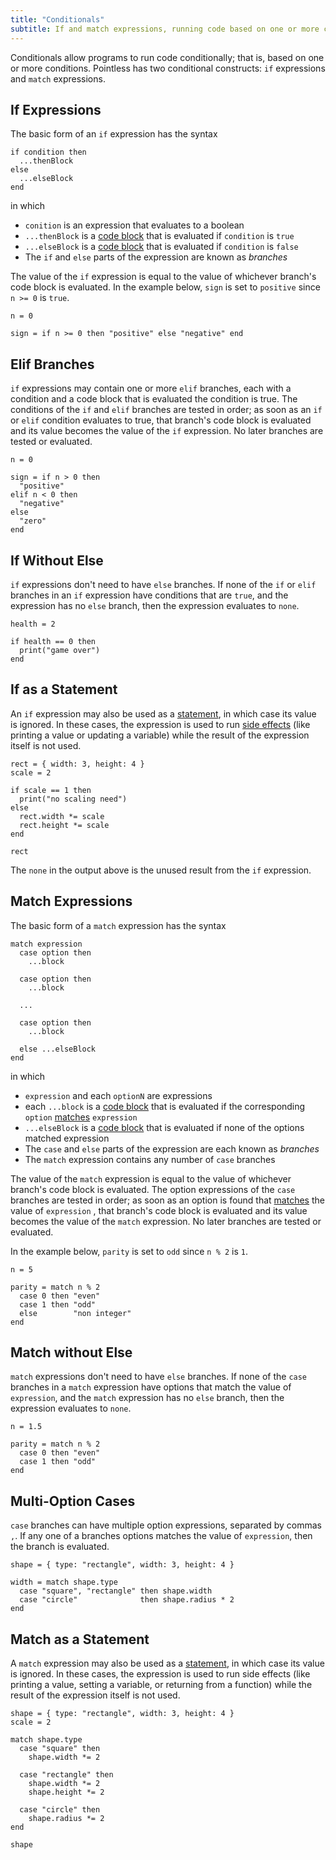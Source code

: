 ```yaml
---
title: "Conditionals"
subtitle: If and match expressions, running code based on one or more conditions
---
```


Conditionals allow programs to run code conditionally; that is, based on one or
more conditions. Pointless has two conditional constructs: `if` expressions and
`match` expressions.

## If Expressions

The basic form of an `if` expression has the syntax

```ptls --no-eval
if condition then
  ...thenBlock
else
  ...elseBlock
end
```

in which

- `conition` is an expression that evaluates to a boolean
- `...thenBlock` is a [code block](misc#code-blocks) that is evaluated if
  `condition` is `true`
- `...elseBlock` is a [code block](misc#code-blocks) that is evaluated if
  `condition` is `false`
- The `if` and `else` parts of the expression are known as _branches_

The value of the `if` expression is equal to the value of whichever branch's
code block is evaluated. In the example below, `sign` is set to `positive` since
`n >= 0` is `true`.

```ptls
n = 0

sign = if n >= 0 then "positive" else "negative" end
```

## Elif Branches

`if` expressions may contain one or more `elif` branches, each with a condition
and a code block that is evaluated the condition is true. The conditions of the
`if` and `elif` branches are tested in order; as soon as an `if` or `elif`
condition evaluates to true, that branch's code block is evaluated and its value
becomes the value of the `if` expression. No later branches are tested or
evaluated.

```ptls
n = 0

sign = if n > 0 then
  "positive"
elif n < 0 then
  "negative"
else
  "zero"
end
```

## If Without Else

`if` expressions don't need to have `else` branches. If none of the `if` or
`elif` branches in an `if` expression have conditions that are `true`, and the
expression has no `else` branch, then the expression evaluates to `none`.

```ptls
health = 2

if health == 0 then
  print("game over")
end
```

## If as a Statement

An `if` expression may also be used as a [statement](misc#statements), in which
case its value is ignored. In these cases, the expression is used to run
[side effects](../misc#side-effects) (like printing a value or updating a
variable) while the result of the expression itself is not used.

```ptls
rect = { width: 3, height: 4 }
scale = 2

if scale == 1 then
  print("no scaling need")
else
  rect.width *= scale
  rect.height *= scale
end

rect
```

The `none` in the output above is the unused result from the `if` expression.

## Match Expressions

The basic form of a `match` expression has the syntax

```ptls --no-eval
match expression
  case option then
    ...block

  case option then
    ...block

  ...

  case option then
    ...block

  else ...elseBlock
end
```

in which

- `expression` and each `optionN` are expressions
- each `...block` is a [code block](misc#code-blocks) that is evaluated if the
  corresponding `option` [matches](../objects#object-matching) `expression`
- `...elseBlock` is a [code block](misc#code-blocks) that is evaluated if none
  of the options matched expression
- The `case` and `else` parts of the expression are each known as _branches_
- The `match` expression contains any number of `case` branches

The value of the `match` expression is equal to the value of whichever branch's
code block is evaluated. The option expressions of the `case` branches are
tested in order; as soon as an option is found that
[matches](../objects#object-matching) the value of `expression` , that branch's
code block is evaluated and its value becomes the value of the `match`
expression. No later branches are tested or evaluated.

In the example below, `parity` is set to `odd` since `n % 2` is `1`.

```ptls
n = 5

parity = match n % 2
  case 0 then "even"
  case 1 then "odd"
  else        "non integer"
end
```

## Match without Else

`match` expressions don't need to have `else` branches. If none of the `case`
branches in a `match` expression have options that match the value of
`expression`, and the `match` expression has no `else` branch, then the
expression evaluates to `none`.

```ptls
n = 1.5

parity = match n % 2
  case 0 then "even"
  case 1 then "odd"
end
```

## Multi-Option Cases

`case` branches can have multiple option expressions, separated by commas `,`.
If any one of a branches options matches the value of `expression`, then the
branch is evaluated.

```ptls
shape = { type: "rectangle", width: 3, height: 4 }

width = match shape.type
  case "square", "rectangle" then shape.width
  case "circle"              then shape.radius * 2
end
```

## Match as a Statement

A `match` expression may also be used as a [statement](misc#statements), in
which case its value is ignored. In these cases, the expression is used to run
side effects (like printing a value, setting a variable, or returning from a
function) while the result of the expression itself is not used.

```ptls
shape = { type: "rectangle", width: 3, height: 4 }
scale = 2

match shape.type
  case "square" then
    shape.width *= 2

  case "rectangle" then
    shape.width *= 2
    shape.height *= 2

  case "circle" then
    shape.radius *= 2
end

shape
```
